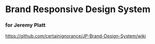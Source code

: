 # Brand Responsive Design System
### for Jeremy Platt
https://github.com/certainignorance/JP-Brand-Design-System/wiki
